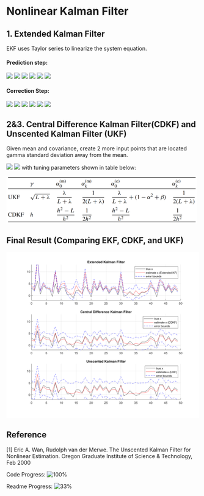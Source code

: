 # Nonlinear Kalman Filter 
## 1. Extended Kalman Filter
EKF uses Taylor series to linearize the system equation. 

#### Prediction step:

<img src="https://latex.codecogs.com/svg.image?\large&space;{\color{Gray}\hat{x}_k^-=\mathbb{E}[f_{k-1}(x_{k-1},u_{k-1},w_{k-1})|\mathbb{Z}_{k-1}]\simeq&space;f_{k-1}(\hat{x}_{k-1}^&plus;,u_{k-1},\bar{w}_{k-1})}">
<img src="https://latex.codecogs.com/svg.image?\large&space;{\color{Gray}\tilde{x}_k^-=x_k-\hat{x}_k^-=f_{k-1}(x_{k-1},u_{k-1},w_{k-1})-f_{k-1}(\hat{x}_{k-1}^&plus;,u_{k-1},\bar{w}_{k-1})}">
<img src="https://latex.codecogs.com/svg.image?\large&space;{\color{Gray}\hat{x}_k^-\simeq&space;f_{k-1}(x_{k-1},u_{k-1},w_{k-1})&plus;\hat{A}_{k-1}(x_{k-1}-\hat{x}_{k-1}^&plus;)&plus;\hat{B}_{k-1}(w_{k-1}-\bar{w}_{k-1})}">
<img src="https://latex.codecogs.com/svg.image?\large&space;{\color{Gray}\hat{A}_{k-1}=\frac{df_{k-1}(x_{k-1},u_{k-1},w_{k-1})}{dx_{k-1}}|_{x_{k-1}=\hat{x}_{k-1}^&plus;},\&space;\hat{B}_{k-1}=\frac{df_{k-1}(x_{k-1},u_{k-1},w_{k-1})}{dw_{k-1}}|_{w_{k-1}=\bar{w}_{k-1}^&plus;}}">
<img src="https://latex.codecogs.com/svg.image?\large&space;{\color{Gray}\Sigma_{\tilde{x},k}^-=\hat{A}_{k-1}\Sigma_{\tilde{x},k-1}^&plus;\hat{A}_{k-1}&plus;\hat{B}_{k-1}\Sigma_{\tilde{w}}\hat{B}_{k-1}}">
<img src="https://latex.codecogs.com/svg.image?\large&space;{\color{Gray}\hat{z}_k=\mathbb{E}[h_k(x_k,u_k,v_k|\mathbb{Z}_{k-1})]\simeq&space;h_k(\hat{x}_k^-,u_k,\bar{v}_k)}">

#### Correction Step:
<img src="https://latex.codecogs.com/svg.image?\large&space;{\color{Gray}\tilde{z}_k=z_k-\hat{z}_k=h_k(x_k,u_k,v_k)-h_k(\hat{x}_k^-,u_k,\bar{v}_k)}">
<img src="https://latex.codecogs.com/svg.image?\large&space;{\color{Gray}\hat{z}_k=h_k(x_k,u_k,v_k)&plus;\hat{C}_k(x_k-\hat{x}_k^-)&plus;\hat{D}_k(v_k-\bar{v}_k)}">
<img src="https://latex.codecogs.com/svg.image?\large&space;{\color{Gray}\hat{C}_k=\frac{dh_k(x_k,u_k,v_k)}{dx_k}|_{x_k=\hat{x}_k^-},\&space;\hat{D}_k=\frac{dh_k(x_k,u_k,v_k)}{dv_k}|_{v_k=\bar{v}_k}}">
<img src="https://latex.codecogs.com/svg.image?\large&space;{\color{Gray}L_k=\Sigma_{\tilde{x}\tilde{z},k}^-\Sigma_{\tilde{z},k}^{-1}\simeq\Sigma_{\tilde{x},k}^-\hat{C}_k^T[\hat{C}_k\Sigma_{\tilde{x},k}^-\hat{C_k}^T&plus;\hat{D}_k\Sigma_{\tilde{v}}\hat{D}_k^T]^{-1}}">
<img src="https://latex.codecogs.com/svg.image?\large&space;{\color{Gray}\hat{x}_k^&plus;=\hat{x}_k^-&plus;L_k(z_k-\hat{z}_k)}">
<img src="https://latex.codecogs.com/svg.image?\large&space;{\color{Gray}\Sigma_{\tilde{x},k}^&plus;=\Sigma_{\tilde{x},k}^--L_k\Sigma_{\tilde{z},k}L_k^T}">

## 2&3. Central Difference Kalman Filter(CDKF) and Unscented Kalman Filter (UKF)
Given mean and covariance, create 2 more input points that are located gamma standard deviation away from the mean.

<img src="https://latex.codecogs.com/svg.image?\large&space;{\color{Gray}\mathcal{X}=\{\bar{x},\bar{x}&plus;\gamma\sqrt{\Sigma_{\bar{x}}},\bar{x}-\gamma\sqrt{\Sigma_{\bar{x}}}\}}">
<img src="https://latex.codecogs.com/svg.image?\large&space;{\color{Gray}\bar{x}=\sum_{i=0}^p\alpha_{i}^{(m)}\mathcal{X}_i,\&space;\Sigma_{\bar{x}}=\sum_{i=0}^p\alpha_{i}^{(c)}(\mathcal{X}_i-\bar{x})(\mathcal{X}_i-\bar{x})^T}">
with tuning parameters shown in table below:
<p>
  <img 
    width="500"
    src="images/parameters.PNG"
  >
</p>

## Final Result (Comparing EKF, CDKF, and UKF)
<p align="center">
  <img 
    width="700"
    src="images/nonlinear_KF.png"
  >
</p>

## Reference
[1] Eric A. Wan, Rudolph van der Merwe. The Unscented Kalman Filter for Nonlinear Estimation. Oregon Graduate Institute of Science & Technology, Feb 2000

Code Progress: ![100%](https://progress-bar.dev/100)

Readme Progress: ![33%](https://progress-bar.dev/50)
